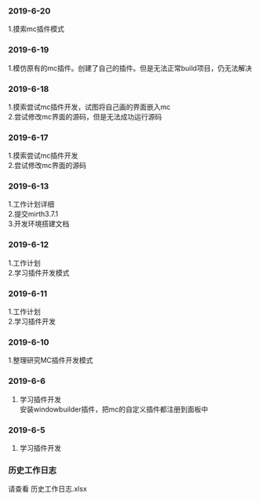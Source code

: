 ### 2019-6-20
1.摸索mc插件模式<br>
### 2019-6-19
1.模仿原有的mc插件。创建了自己的插件。但是无法正常build项目，仍无法解决<br>
### 2019-6-18
1.摸索尝试mc插件开发，试图将自己画的界面嵌入mc<br>
2.尝试修改mc界面的源码，但是无法成功运行源码<br>
### 2019-6-17
1.摸索尝试mc插件开发<br>
2.尝试修改mc界面的源码<br>
### 2019-6-13
1.工作计划详细<br>
2.提交mirth3.7.1<br>
3.开发环境搭建文档<br>

### 2019-6-12
1.工作计划<br>
2.学习插件开发模式

### 2019-6-11
1.工作计划<br>
2.学习插件开发

### 2019-6-10
1.整理研究MC插件开发模式

### 2019-6-6
1. 学习插件开发<br>
安装windowbuilder插件，把mc的自定义插件都注册到面板中

### 2019-6-5
1. 学习插件开发

### 历史工作日志
请查看  历史工作日志.xlsx
